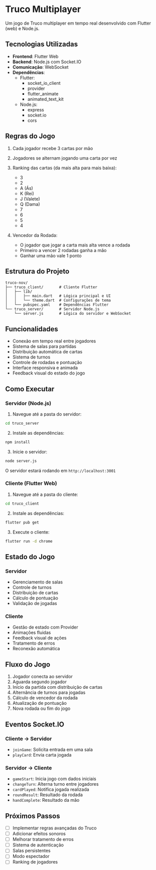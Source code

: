 # Truco Multiplayer

Um jogo de Truco multiplayer em tempo real desenvolvido com Flutter (web) e Node.js.

## Tecnologias Utilizadas

- **Frontend**: Flutter Web
- **Backend**: Node.js com Socket.IO
- **Comunicação**: WebSocket
- **Dependências**:
  - Flutter:
    - socket_io_client
    - provider
    - flutter_animate
    - animated_text_kit
  - Node.js:
    - express
    - socket.io
    - cors

## Regras do Jogo

1. Cada jogador recebe 3 cartas por mão
2. Jogadores se alternam jogando uma carta por vez
3. Ranking das cartas (da mais alta para mais baixa):
   - 3
   - 2
   - A (Ás)
   - K (Rei)
   - J (Valete)
   - Q (Dama)
   - 7
   - 6
   - 5
   - 4

4. Vencedor da Rodada:
   - O jogador que jogar a carta mais alta vence a rodada
   - Primeiro a vencer 2 rodadas ganha a mão
   - Ganhar uma mão vale 1 ponto

## Estrutura do Projeto

```
truco-nov/
├── truco_client/       # Cliente Flutter
│   ├── lib/
│   │   ├── main.dart   # Lógica principal e UI
│   │   └── theme.dart  # Configurações de tema
│   └── pubspec.yaml    # Dependências Flutter
└── truco_server/       # Servidor Node.js
    └── server.js       # Lógica do servidor e WebSocket
```

## Funcionalidades

- Conexão em tempo real entre jogadores
- Sistema de salas para partidas
- Distribuição automática de cartas
- Sistema de turnos
- Controle de rodadas e pontuação
- Interface responsiva e animada
- Feedback visual do estado do jogo

## Como Executar

### Servidor (Node.js)

1. Navegue até a pasta do servidor:
```bash
cd truco_server
```

2. Instale as dependências:
```bash
npm install
```

3. Inicie o servidor:
```bash
node server.js
```

O servidor estará rodando em `http://localhost:3001`

### Cliente (Flutter Web)

1. Navegue até a pasta do cliente:
```bash
cd truco_client
```

2. Instale as dependências:
```bash
flutter pub get
```

3. Execute o cliente:
```bash
flutter run -d chrome
```

## Estado do Jogo

### Servidor
- Gerenciamento de salas
- Controle de turnos
- Distribuição de cartas
- Cálculo de pontuação
- Validação de jogadas

### Cliente
- Gestão de estado com Provider
- Animações fluidas
- Feedback visual de ações
- Tratamento de erros
- Reconexão automática

## Fluxo do Jogo

1. Jogador conecta ao servidor
2. Aguarda segundo jogador
3. Início da partida com distribuição de cartas
4. Alternância de turnos para jogadas
5. Cálculo de vencedor da rodada
6. Atualização de pontuação
7. Nova rodada ou fim do jogo

## Eventos Socket.IO

### Cliente → Servidor
- `joinGame`: Solicita entrada em uma sala
- `playCard`: Envia carta jogada

### Servidor → Cliente
- `gameStart`: Inicia jogo com dados iniciais
- `changeTurn`: Alterna turno entre jogadores
- `cardPlayed`: Notifica jogada realizada
- `roundResult`: Resultado da rodada
- `handComplete`: Resultado da mão

## Próximos Passos

- [ ] Implementar regras avançadas do Truco
- [ ] Adicionar efeitos sonoros
- [ ] Melhorar tratamento de erros
- [ ] Sistema de autenticação
- [ ] Salas persistentes
- [ ] Modo espectador
- [ ] Ranking de jogadores
